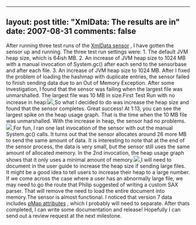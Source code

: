 
---
layout: post
title: "XmlData: The results are in"
date: 2007-08-31
comments: false
---


After running three test runs of the [XmlData sensor][1] , I have gotten the sensor up and running.  The three test run settings were: 1. The default JVM heap size, which is 64ish MB. 2. An increase of JVM heap size to 1024 MB with a manual invocation of System.gc() after each send to the sensorbase and after each file. 3. An increase of JVM heap size to 1024 MB.
After I fixed the problem of loading the hashmap with duplicate entries, the sensor failed to finish sending data due to an Out of Memory Exception.  After some investigation, I found that the sensor was failing when the largest file was unmarshalled.  The largest file was 10 MB in size.First Test Run with no increase in heap:[![][2] ][3] So what I decided to do was increase the heap size and found that the sensor completes.  Great success!  At 1:13, you can see the largest spike on the heap usage graph.  That is the time when the 10 MB file was unmarshalled.  With the increase in heap, the sensor had no problems.[![][4] ][5] For fun, I ran one last invocation of the sensor with out the manual System.gc() calls.   It turns out that the sensor allocates around 26  more MB  to send the same amount of data.  It is interesting to note that at the end of the sensor process, the data is very small, but the sensor still uses the same amount of allocated memory.  In the 2nd invocation, the heap usage graph shows that it only uses a minimal amount of memory.[![][6] ][7] I will need to document in the user guide to increase the heap size if sending large files.  It might be a good idea to tell users to increase their heap to a large number.  If we come across the case where a user has an abnormally large file, we may need to go the route that Philip suggested of writing a custom SAX parser.  That will remove the need to load the entire document into memory.The sensor is almost functional.  I noticed that version 7 data includes [pMap attributes][8] , which I probably will need to separate.  After thats completed, I can write some documentation and release!  Hopefully I can send out a review request at the next milestone.


  [1]: http://code.google.com/p/hackystat-sensor-xmldata/
  [2]: http://2.bp.blogspot.com/_gZ-LJtj9hxw/RtnFF-8bFNI/AAAAAAAAACc/2g9bbFSEsKE/s320/082707-1hour.PNG
  [3]: http://2.bp.blogspot.com/_gZ-LJtj9hxw/RtnFF-8bFNI/AAAAAAAAACc/2g9bbFSEsKE/s1600-h/082707-1hour.PNG
  [4]: http://3.bp.blogspot.com/_gZ-LJtj9hxw/RtnFGO8bFOI/AAAAAAAAACk/-EXkqwtceVY/s320/082807-1hr.PNG
  [5]: http://3.bp.blogspot.com/_gZ-LJtj9hxw/RtnFGO8bFOI/AAAAAAAAACk/-EXkqwtceVY/s1600-h/082807-1hr.PNG
  [6]: http://4.bp.blogspot.com/_gZ-LJtj9hxw/RtnFGe8bFPI/AAAAAAAAACs/ckCidsfhQqE/s320/083107-1hr.PNG
  [7]: http://4.bp.blogspot.com/_gZ-LJtj9hxw/RtnFGe8bFPI/AAAAAAAAACs/ckCidsfhQqE/s1600-h/083107-1hr.PNG
  [8]: http://hackystat.ics.hawaii.edu/hackystat/docbook/ch15s05.html

